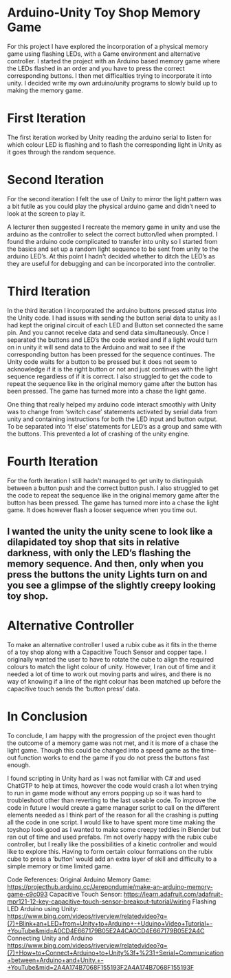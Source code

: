 # Arduino-Unity Toy Shop Memory Game


For this project I have explored the incorporation of a physical memory game using flashing LEDs, with a Game environment and alternative controller.
I started the project with an Arduino based memory game where the LEDs flashed in an order and you have to press the correct corresponding buttons. I then met difficalties trying to incorporate it into unity. I decided write my own arduino/unity programs to slowly build up to making the memory game.

# First Iteration
The first iteration worked by Unity reading the arduino serial to listen for which colour LED is flashing and to flash the corresponding light in Unity as it goes through the random sequence. 

# Second Iteration 
For the second iteration I felt the use of Unity to mirror the light pattern was a bit futile as you could play the physical arduino game and didn’t need to look at the screen to play it. 

A lecturer then suggested I recreate the memory game in unity and use the arduino as the controller to select the correct button/led when prompted. I found the arduino code complicated to transfer into unity so I started from the basics and set up a random light sequence to be sent from unity to the arduino LED’s. At this point I hadn't decided whether to ditch the LED’s as they are useful for debugging and can be incorporated into the controller. 

# Third Iteration
In the third iteration I incorporated the arduino buttons pressed status into the Unity code.  I had issues with sending the button serial data to unity as I had kept the original circuit of each LED and Button set connected the same pin. And you cannot receive data and send data simultaneously. Once I separated the buttons and LED’s the code worked and if a light would turn on in unity it will send data to the Arduino and wait to see if the corresponding button has been pressed for the sequence continues. The Unity code waits for a button to be pressed but it does not seem to acknowledge if it is the right button or not and just continues with the light sequence regardless of if it is correct. I also struggled to get the code to   repeat the sequence like in the original memory game after the button has been pressed. The game has turned more into a chase the light game. 

One thing that really helped my arduino code interact smoothly with Unity was to change from ‘switch case’ statements activated by serial data from unity and containing instructions for both the LED input and button output. To be separated into ‘if else’ statements for LED’s as a group and same with the buttons. This prevented a lot of crashing of the unity engine. 

# Fourth Iteration
For the forth iteration I still hadn't managed to get unity to distinguish between a button push and the correct button push. I also struggled to get the code to repeat the sequence like in the original memory game after the button has been pressed. The game has turned more into a chase the light game. It does however flash a looser sequence when you time out. 

## I wanted the unity the unity scene to look like a dilapidated toy shop that sits in relative darkness, with only the LED’s flashing the memory sequence. And then, only when you press the buttons the unity Lights turn on and you see a glimpse of the slightly creepy looking toy shop.

# Alternative Controller 
To make an alternative controller I used a rubix cube as it fits in the theme of a toy shop along with a Capacitive Touch Sensor and copper tape. I originally wanted the user to have to rotate the cube to align the required colours to match the light colour of unity. However, I ran out of time and it needed a lot of time to work out moving parts and wires, and there is no way of knowing if a line of the right colour has been matched up before the capacitive touch sends the ‘button press’ data.

# In Conclusion 
To conclude, I am happy with the progression of the project even thought the outcome of a memory game was not met, and it is more of a chase the light game. Though this could be changed into a speed game as the time-out function works to end the game if you do not press the buttons fast enough.

I found scripting in Unity hard as I was not familiar with C# and used ChatGTP to help at times, however the code would crash a lot when trying to run in game mode without any errors popping up so it was hard to troubleshoot other than reverting to the last useable code. To improve the code in future I would create a game manager script to call on the different elements needed as I think part of the reason for all the crashing is putting all the code in one script. I would like to have spent more time making the toyshop look good as I wanted to make some creepy teddies in Blender but ran out of time and used prefabs. I’m not overly happy with the rubix cube controller, but I really like the possibilities of a kinetic controller and would like to explore this. Having to form certain colour formations on the rubix cube to press a ‘button’ would add an extra layer of skill and difficulty to a simple memory or time limited game. 

Code References:
Original Arduino Memory Game:
https://projecthub.arduino.cc/Jerepondumie/make-an-arduino-memory-game-c9c093
Capacitive Touch Sensor:
https://learn.adafruit.com/adafruit-mpr121-12-key-capacitive-touch-sensor-breakout-tutorial/wiring
Flashing LED Arduino using Unity:
https://www.bing.com/videos/riverview/relatedvideo?q=(7)+Blink+an+LED+from+Unity+to+Arduino+-+Uduino+Video+Tutorial+-+YouTube&mid=A0CD4E667179B05E2A4CA0CD4E667179B05E2A4C
Connecting Unity and Arduino
https://www.bing.com/videos/riverview/relatedvideo?q=(7)+How+to+Connect+Arduino+to+Unity%3f+%231+Serial+Communication+between+Arduino+and+Unity.+-+YouTube&mid=2A4A174B7068F155193F2A4A174B7068F155193F
